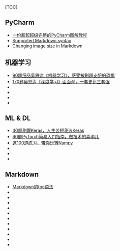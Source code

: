 [TOC]

## PyCharm  
* [一份超超超级完整的PyCharm图解教程](https://zhuanlan.zhihu.com/p/87045701)
* [Supported Markdown syntax](https://www.jetbrains.com/help/upsource/markdown-syntax.html)
* [Changing image size in Markdown](https://www.mmbyte.com/article/45440.html)

## 机器学习
* [90题细品吴恩达《机器学习》，感受被刷题支配的恐惧](https://www.kesci.com/home/project/5e0f01282823a10036b280a7)
* [170题吴恩达《深度学习》面面观，一套更比三套强](https://www.kesci.com/home/project/5e20243e2823a10036b542da)
* []()
* []()
* []()
* []()

## ML & DL
* [40题刷爆Keras，人生苦短我选Keras](https://www.kesci.com/home/project/5e1c14582823a10036b474de)
* [60题PyTorch简易入门指南，做技术的弄潮儿](https://www.kesci.com/home/project/5e0038642823a10036ae9ebf)
* [这100道练习，带你玩转Numpy](https://www.kesci.com/home/project/59f29f67c5f3f5119527a2cc)
* []()
* []()
* []()

## Markdown
* [Markdown的toc语法 ](https://www.bingyublog.com/2018/08/06/Markdown%E7%9A%84toc%E8%AF%AD%E6%B3%95/)
* []()
* []()
* []()
* []()
* []()
* []()
* []()
* []()
* []()
* []()
* []()